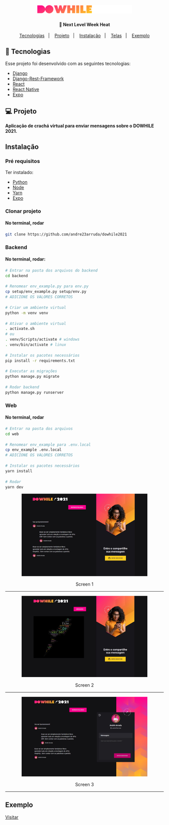 <h1 align="center">
    <img alt="Widget" src=".github/logo.svg" width="300px" />
</h1>

<h4 align="center">
  🚀 Next Level Week Heat
</h4>


<p align="center">
  <a href="#-tecnologias">Tecnologias</a>&nbsp;&nbsp;&nbsp;|&nbsp;&nbsp;&nbsp;
  <a href="#-projeto">Projeto</a>&nbsp;&nbsp;&nbsp;|&nbsp;&nbsp;&nbsp;
  <a href="#instalação">Instalação</a>&nbsp;&nbsp;&nbsp;|&nbsp;&nbsp;&nbsp;
  <a href="#telas">Telas</a>&nbsp;&nbsp;&nbsp;|&nbsp;&nbsp;&nbsp;
  <a href="#exemplo">Exemplo</a>
</p>

## 🚀 Tecnologias

Esse projeto foi desenvolvido com as seguintes tecnologias:

- [Django](https://www.djangoproject.com/)
- [Django-Rest-Framework](https://www.django-rest-framework.org/)
- [React](https://reactjs.org)
- [React Native](https://facebook.github.io/react-native/)
- [Expo](https://expo.io/)

## 💻 Projeto
**Aplicação de crachá virtual para enviar mensagens sobre o DOWHILE 2021.**

## Instalação
### Pré requisitos
Ter instalado:
- [Python](https://www.python.org/downloads/)
- [Node](https://nodejs.org/en/download/)
- [Yarn](https://classic.yarnpkg.com/en/docs/install/)
- [Expo](https://docs.expo.dev/get-started/installation/)

### Clonar projeto
#### No terminal, rodar
```sh
git clone https://github.com/andre23arruda/dowhile2021
```

### Backend
#### No terminal, rodar:
```sh
# Entrar na pasta dos arquivos do backend
cd backend

# Renomear env_example.py para env.py
cp setup/env_example.py setup/env.py
# ADICIONE OS VALORES CORRETOS

# Criar um ambiente virtual
python -m venv venv

# Ativar o ambiente virtual
. activate.sh
# ou
. venv/Scripts/activate # windows
. venv/bin/activate # linux

# Instalar os pacotes necessários
pip install -r requirements.txt

# Executar as migrações
python manage.py migrate

# Rodar backend
python manage.py runserver
```

### Web
#### No terminal, rodar
```sh
# Entrar na pasta dos arquivos
cd web

# Renomear env_example para .env.local
cp env_example .env.local
# ADICIONE OS VALORES CORRETOS

# Instalar os pacotes necessários
yarn install

# Rodar
yarn dev
```

<div align="center">
    <img alt="Screen 1" title="Screen 1" src=".github/web_1.jpg?raw=true" width="400px" />
</div>
<p align="center">Screen 1</p>
<hr>

<div align="center">
    <img alt="Screen 2" title="Screen 2" src=".github//web_2.jpg?raw=true" width="400px" />
</div>
<p align="center">Screen 2</p>
<hr>

<div align="center">
    <img alt="Screen 3" title="Screen 3" src=".github//web_3.jpg?raw=true" width="400px" />
</div>
<p align="center">Screen 3</p>
<hr>

## Exemplo
<a href="https://andrearruda-dowhile.vercel.app/" target="_blank">Visitar</a>